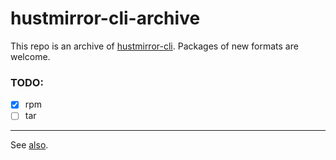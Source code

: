 # hustmirror-cli-archive

This repo is an archive of [hustmirror-cli](https://github.com/hust-open-atom-club/hustmirror-cli).
Packages of new formats are welcome.

### TODO:
* [x] rpm
* [ ] tar
***

See [also](https://github.com/hust-open-atom-club/hustmirror-cli/releases).
